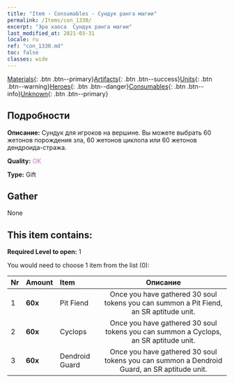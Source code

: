 ```yaml
---
title: "Item - Consumables - Сундук ранга магии"
permalink: /Items/con_1330/
excerpt: "Эра хаоса  Сундук ранга магии"
last_modified_at: 2021-03-31
locale: ru
ref: "con_1330.md"
toc: false
classes: wide
---
```

 [Materials](/ru/Items/){: .btn .btn--primary}[Artifacts](/ru/Items/Artifacts/){: .btn .btn--success}[Units](/ru/Items/Units/){: .btn .btn--warning}[Heroes](/ru/Items/Heroes/){: .btn .btn--danger}[Consumables](/ru/Items/Consumables/){: .btn .btn--info}[Unknown](/ru/Items/Unknown/){: .btn .btn--primary}

## Подробности
 **Описание:** Сундук для игроков на вершине. Вы можете выбрать 60 жетонов порождения зла, 60 жетонов циклопа или 60 жетонов дендроида-стража.

 **Quality:** <span style="color: #DA70D6">OK</span>

 **Type:** Gift

## Gather

  None

## This item contains:

 **Required Level to open:** 1

 You would need to choose 1 item from the list (0):

  | Nr | Amount |     Item    | Описание |
  |:---|:-------|:------------|:-----------:|
  | 1 |  **60x** | Pit Fiend | Once you have gathered 30 soul tokens you can summon a Pit Fiend, an SR aptitude unit.  | 
  | 2 |  **60x** | Cyclops | Once you have gathered 30 soul tokens you can summon a Cyclops, an SR aptitude unit.  | 
  | 3 |  **60x** | Dendroid Guard | Once you have gathered 30 soul tokens you can summon a Dendroid Guard, an SR aptitude unit.  | 
